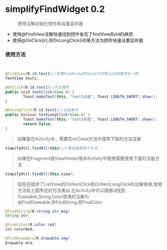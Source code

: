 # simplifyFindWidget 0.2
>使用注解初始化控件和设置监听器

* 使用@FindView注解快速找到控件省去了findViewById的麻烦
* 使用@OnClick(ir),@OnLongClick(id)等方法为控件快速设置监听器

### 使用方法

```java


@FindView(R.id.text1)//如果FindView的Value为空默认id和属性名一致
TextView text1;

@OnClick(R.id.text1)//点击事件
public void textClick(View v) {
        Toast.makeText(this, "text1点击", Toast.LENGTH_SHORT).show();
}

@OnLongClick(R.id.text1)//长按事件
public boolean textLongClick(View v) {
        Toast.makeText(this, "text1长按", Toast.LENGTH_SHORT).show();
        return false;
}


```
> 如果是在Activity中，需要在onCreat方法中使用下面的方法注册

```java
SimpifyUtil.findAll(this);//要先使用这个方法

```
> 如果在Fragment或ViewHolder等非Activity中使用需要使用下面的注册方法

```java
SimpifyUtil.findAll(this,view);
```

> 现在还提供了ListView的OnItemClick和OnItemLongClick的注解使用,使用方法和上面所述的方法类似
> 在Activity中可以根据id找到Drawable,String,Color使用的注解为@FindDrawable,@FindString,@FindColor

```java
@FindString(R.string.str_msg)
String str;

@FindColor(R.color.red)
int colorRed;

@FindDrawable(R.drawable.img)
Drawable dra;
```


